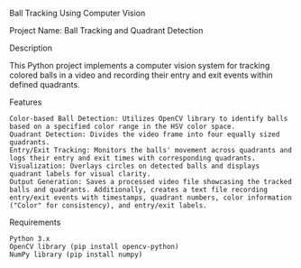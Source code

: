Ball Tracking Using Computer Vision

Project Name: Ball Tracking and Quadrant Detection

Description

This Python project implements a computer vision system for tracking colored balls in a video and recording their entry and exit events within defined quadrants.

Features

    Color-based Ball Detection: Utilizes OpenCV library to identify balls based on a specified color range in the HSV color space.
    Quadrant Detection: Divides the video frame into four equally sized quadrants.
    Entry/Exit Tracking: Monitors the balls' movement across quadrants and logs their entry and exit times with corresponding quadrants.
    Visualization: Overlays circles on detected balls and displays quadrant labels for visual clarity.
    Output Generation: Saves a processed video file showcasing the tracked balls and quadrants. Additionally, creates a text file recording entry/exit events with timestamps, quadrant numbers, color information ("Color" for consistency), and entry/exit labels.

Requirements

    Python 3.x
    OpenCV library (pip install opencv-python)
    NumPy library (pip install numpy)
